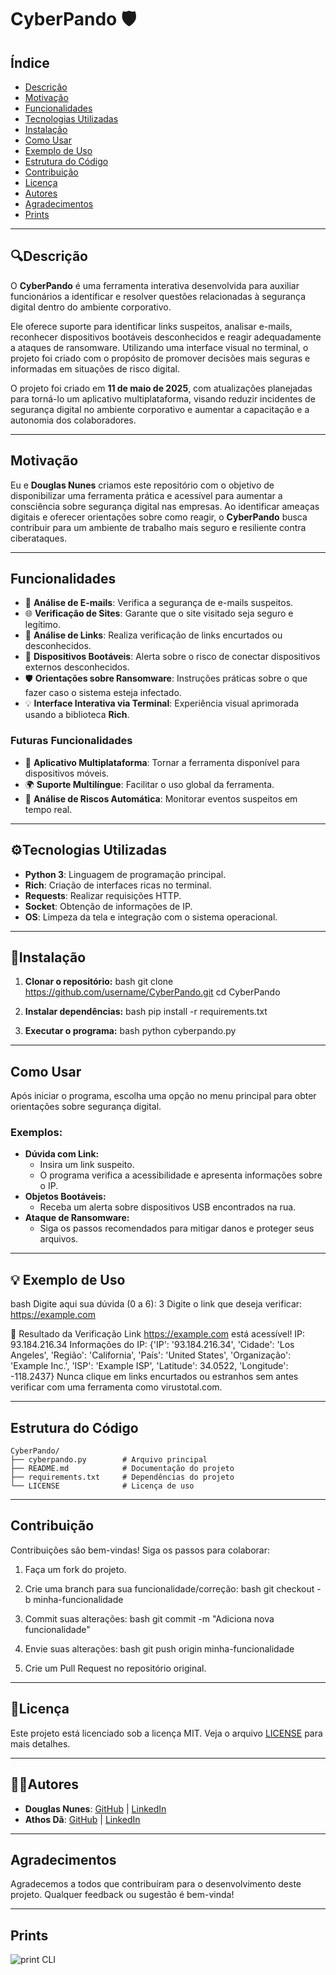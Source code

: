 
# CyberPando 🛡

## Índice
- [Descrição](#descrição)
- [Motivação](#motivação)
- [Funcionalidades](#funcionalidades)
- [Tecnologias Utilizadas](#tecnologias-utilizadas)
- [Instalação](#instalação)
- [Como Usar](#como-usar)
- [Exemplo de Uso](#exemplo-de-uso)
- [Estrutura do Código](#estrutura-do-código)
- [Contribuição](#contribuição)
- [Licença](#licença)
- [Autores](#autores)
- [Agradecimentos](#agradecimentos)
- [Prints](#prints)

---

## 🔍Descrição
O **CyberPando** é uma ferramenta interativa desenvolvida para auxiliar funcionários a identificar e resolver questões relacionadas à segurança digital dentro do ambiente corporativo.

Ele oferece suporte para identificar links suspeitos, analisar e-mails, reconhecer dispositivos bootáveis desconhecidos e reagir adequadamente a ataques de ransomware. Utilizando uma interface visual no terminal, o projeto foi criado com o propósito de promover decisões mais seguras e informadas em situações de risco digital.

O projeto foi criado em **11 de maio de 2025**, com atualizações planejadas para torná-lo um aplicativo multiplataforma, visando reduzir incidentes de segurança digital no ambiente corporativo e aumentar a capacitação e a autonomia dos colaboradores.

---

## Motivação
Eu e **Douglas Nunes** criamos este repositório com o objetivo de disponibilizar uma ferramenta prática e acessível para aumentar a consciência sobre segurança digital nas empresas. Ao identificar ameaças digitais e oferecer orientações sobre como reagir, o **CyberPando** busca contribuir para um ambiente de trabalho mais seguro e resiliente contra ciberataques.

---

## Funcionalidades
- 📧 **Análise de E-mails**: Verifica a segurança de e-mails suspeitos.
- 🌐 **Verificação de Sites**: Garante que o site visitado seja seguro e legítimo.
- 🔗 **Análise de Links**: Realiza verificação de links encurtados ou desconhecidos.
- 💾 **Dispositivos Bootáveis**: Alerta sobre o risco de conectar dispositivos externos desconhecidos.
- 🛡 **Orientações sobre Ransomware**: Instruções práticas sobre o que fazer caso o sistema esteja infectado.
- 💡 **Interface Interativa via Terminal**: Experiência visual aprimorada usando a biblioteca **Rich**.

### Futuras Funcionalidades
- 📱 **Aplicativo Multiplataforma**: Tornar a ferramenta disponível para dispositivos móveis.
- 🌍 **Suporte Multilíngue**: Facilitar o uso global da ferramenta.
- 🔄 **Análise de Riscos Automática**: Monitorar eventos suspeitos em tempo real.

---

## ⚙️Tecnologias Utilizadas
- **Python 3**: Linguagem de programação principal.
- **Rich**: Criação de interfaces ricas no terminal.
- **Requests**: Realizar requisições HTTP.
- **Socket**: Obtenção de informações de IP.
- **OS**: Limpeza da tela e integração com o sistema operacional.

---

## 🚀Instalação
1. **Clonar o repositório:**
   bash
   git clone https://github.com/username/CyberPando.git
   cd CyberPando
   

2. **Instalar dependências:**
   bash
   pip install -r requirements.txt
   

3. **Executar o programa:**
   bash
   python cyberpando.py
   

---

## Como Usar
Após iniciar o programa, escolha uma opção no menu principal para obter orientações sobre segurança digital.

### Exemplos:
- **Dúvida com Link:**
    - Insira um link suspeito.
    - O programa verifica a acessibilidade e apresenta informações sobre o IP.
- **Objetos Bootáveis:**
    - Receba um alerta sobre dispositivos USB encontrados na rua.
- **Ataque de Ransomware:**
    - Siga os passos recomendados para mitigar danos e proteger seus arquivos.

---

## 💡 Exemplo de Uso
bash
Digite aqui sua dúvida (0 a 6): 3
Digite o link que deseja verificar: https://example.com

🔗 Resultado da Verificação
Link https://example.com está acessível!
IP: 93.184.216.34
Informações do IP: {'IP': '93.184.216.34', 'Cidade': 'Los Angeles', 'Região': 'California', 'País': 'United States', 'Organização': 'Example Inc.', 'ISP': 'Example ISP', 'Latitude': 34.0522, 'Longitude': -118.2437}
Nunca clique em links encurtados ou estranhos sem antes verificar com uma ferramenta como virustotal.com.


---

## Estrutura do Código
```
CyberPando/
├── cyberpando.py        # Arquivo principal
├── README.md            # Documentação do projeto
├── requirements.txt     # Dependências do projeto
└── LICENSE              # Licença de uso
```

---

## Contribuição
Contribuições são bem-vindas! Siga os passos para colaborar:

1. Faça um fork do projeto.
2. Crie uma branch para sua funcionalidade/correção:
   bash
   git checkout -b minha-funcionalidade
   
3. Commit suas alterações:
   bash
   git commit -m "Adiciona nova funcionalidade"
   
4. Envie suas alterações:
   bash
   git push origin minha-funcionalidade
   
5. Crie um Pull Request no repositório original.

---

## 📌Licença
Este projeto está licenciado sob a licença MIT. Veja o arquivo [LICENSE](LICENSE) para mais detalhes.

---

## 🧑‍💻Autores
- **Douglas Nunes**: [GitHub](https://github.com/NunesGunnar) | [LinkedIn](https://www.linkedin.com/in/douglas-nunes-0176672a0/)
- **Athos Dã**: [GitHub](https://github.com/panda12332145) | [LinkedIn](https://www.linkedin.com/in/athos-d%C3%A3-boanergis-5585a4288/)

---

## Agradecimentos
Agradecemos a todos que contribuíram para o desenvolvimento deste projeto. Qualquer feedback ou sugestão é bem-vinda!

---

## Prints
![print CLI](/panda12332145/CyberPando/blob/main/imagem.png)

